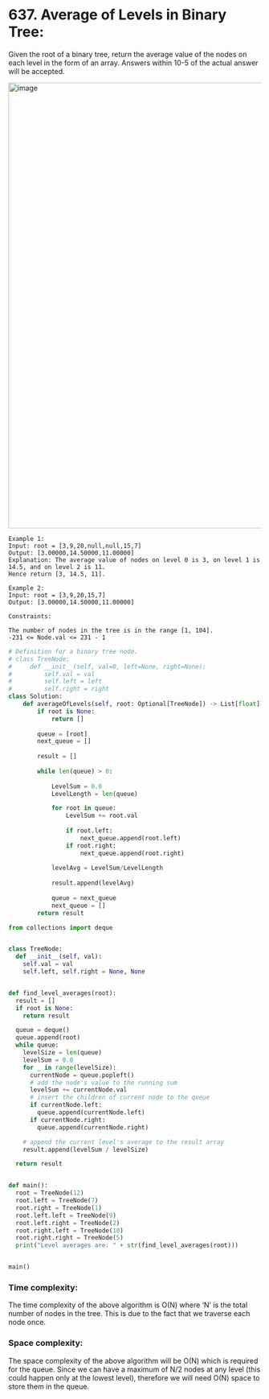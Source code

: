 # 637. Average of Levels in Binary Tree:

Given the root of a binary tree, return the average value of the nodes on each level in the form of an array. Answers within 10-5 of the actual answer will be accepted.
 
<img width="886" alt="image" src="https://user-images.githubusercontent.com/35987583/158142025-7d479c74-0ba7-40fd-b2c8-5822eb73db79.png"> 
 
```
Example 1:
Input: root = [3,9,20,null,null,15,7]
Output: [3.00000,14.50000,11.00000]
Explanation: The average value of nodes on level 0 is 3, on level 1 is 14.5, and on level 2 is 11.
Hence return [3, 14.5, 11].
```

```
Example 2:
Input: root = [3,9,20,15,7]
Output: [3.00000,14.50000,11.00000]
``` 
```
Constraints:

The number of nodes in the tree is in the range [1, 104].
-231 <= Node.val <= 231 - 1
```

```python
# Definition for a binary tree node.
# class TreeNode:
#     def __init__(self, val=0, left=None, right=None):
#         self.val = val
#         self.left = left
#         self.right = right
class Solution:
    def averageOfLevels(self, root: Optional[TreeNode]) -> List[float]:
        if root is None:
            return []
        
        queue = [root]
        next_queue = []
        
        result = []
        
        while len(queue) > 0:
            
            LevelSum = 0.0
            LevelLength = len(queue)

            for root in queue:
                LevelSum += root.val
                
                if root.left:
                    next_queue.append(root.left)
                if root.right:
                    next_queue.append(root.right)    
                
            levelAvg = LevelSum/LevelLength
            
            result.append(levelAvg)
            
            queue = next_queue
            next_queue = []
        return result
```


```python
from collections import deque


class TreeNode:
  def __init__(self, val):
    self.val = val
    self.left, self.right = None, None


def find_level_averages(root):
  result = []
  if root is None:
    return result

  queue = deque()
  queue.append(root)
  while queue:
    levelSize = len(queue)
    levelSum = 0.0
    for _ in range(levelSize):
      currentNode = queue.popleft()
      # add the node's value to the running sum
      levelSum += currentNode.val
      # insert the children of current node to the queue
      if currentNode.left:
        queue.append(currentNode.left)
      if currentNode.right:
        queue.append(currentNode.right)

    # append the current level's average to the result array
    result.append(levelSum / levelSize)

  return result


def main():
  root = TreeNode(12)
  root.left = TreeNode(7)
  root.right = TreeNode(1)
  root.left.left = TreeNode(9)
  root.left.right = TreeNode(2)
  root.right.left = TreeNode(10)
  root.right.right = TreeNode(5)
  print("Level averages are: " + str(find_level_averages(root)))


main()

```

### Time complexity:
The time complexity of the above algorithm is O(N) where ‘N’ is the total number of nodes in the tree. This is due to the fact that we traverse each node once.

### Space complexity:
The space complexity of the above algorithm will be O(N) which is required for the queue. Since we can have a maximum of N/2 nodes at any level (this could happen only at the lowest level), therefore we will need O(N) space to store them in the queue.

